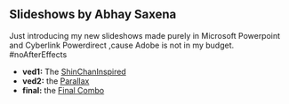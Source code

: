 ## Slideshows by Abhay Saxena
Just introducing my new slideshows made purely in Microsoft Powerpoint and Cyberlink Powerdirect ,cause Adobe is not in my budget.
#noAfterEffects

* **ved1:** The [ShinChanInspired](Produce_rendered.mp4)
* **ved2:** the [Parallax](Produce_0.mp4) 
* **final:** the [Final Combo](https://drive.google.com/file/d/1Cp2ddMZ5zugZ_iSFw9SVpNDzh6R9p2yv/view?usp=sharing) 

